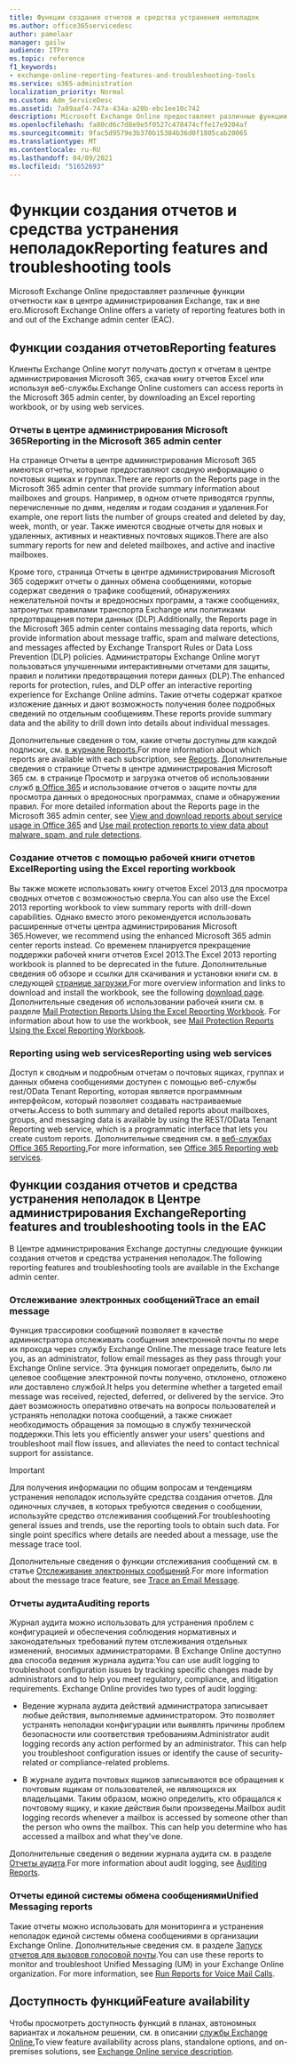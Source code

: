 ```yaml
---
title: Функции создания отчетов и средства устранения неполадок
ms.author: office365servicedesc
author: pamelaar
manager: gailw
audience: ITPro
ms.topic: reference
f1_keywords:
- exchange-online-reporting-features-and-troubleshooting-tools
ms.service: o365-administration
localization_priority: Normal
ms.custom: Adm_ServiceDesc
ms.assetid: 7a89aaf4-747a-434a-a20b-ebc1ee10c742
description: Microsoft Exchange Online предоставляет различные функции отчетности как в центре администрирования Exchange, так и вне его.
ms.openlocfilehash: fa80cd6c7d8e9e5f0527c478474cffe17e9204af
ms.sourcegitcommit: 9fac5d9579e3b370b15384b36d0f1805cab20065
ms.translationtype: MT
ms.contentlocale: ru-RU
ms.lasthandoff: 04/09/2021
ms.locfileid: "51652693"
---
```

# <a name="reporting-features-and-troubleshooting-tools"></a><span data-ttu-id="b7e7d-103">Функции создания отчетов и средства устранения неполадок</span><span class="sxs-lookup"><span data-stu-id="b7e7d-103">Reporting features and troubleshooting tools</span></span>

<span data-ttu-id="b7e7d-104">Microsoft Exchange Online предоставляет различные функции отчетности как в центре администрирования Exchange, так и вне его.</span><span class="sxs-lookup"><span data-stu-id="b7e7d-104">Microsoft Exchange Online offers a variety of reporting features both in and out of the Exchange admin center (EAC).</span></span>
  
## <a name="reporting-features"></a><span data-ttu-id="b7e7d-105">Функции создания отчетов</span><span class="sxs-lookup"><span data-stu-id="b7e7d-105">Reporting features</span></span>

<span data-ttu-id="b7e7d-106">Клиенты Exchange Online могут получать доступ к отчетам в центре администрирования Microsoft 365, скачав книгу отчетов Excel или используя веб-службы.</span><span class="sxs-lookup"><span data-stu-id="b7e7d-106">Exchange Online customers can access reports in the Microsoft 365 admin center, by downloading an Excel reporting workbook, or by using web services.</span></span>
  
### <a name="reporting-in-the-microsoft-365-admin-center"></a><span data-ttu-id="b7e7d-107">Отчеты в центре администрирования Microsoft 365</span><span class="sxs-lookup"><span data-stu-id="b7e7d-107">Reporting in the Microsoft 365 admin center</span></span>

<span data-ttu-id="b7e7d-108">На странице Отчеты в центре администрирования Microsoft 365 имеются отчеты, которые предоставляют сводную информацию о почтовых ящиках и группах.</span><span class="sxs-lookup"><span data-stu-id="b7e7d-108">There are reports on the Reports page in the Microsoft 365 admin center that provide summary information about mailboxes and groups.</span></span> <span data-ttu-id="b7e7d-109">Например, в одном отчете приводятся группы, перечисленные по дням, неделям и годам создания и удаления.</span><span class="sxs-lookup"><span data-stu-id="b7e7d-109">For example, one report lists the number of groups created and deleted by day, week, month, or year.</span></span> <span data-ttu-id="b7e7d-110">Также имеются сводные отчеты для новых и удаленных, активных и неактивных почтовых ящиков.</span><span class="sxs-lookup"><span data-stu-id="b7e7d-110">There are also summary reports for new and deleted mailboxes, and active and inactive mailboxes.</span></span> 
  
<span data-ttu-id="b7e7d-111">Кроме того, страница Отчеты в центре администрирования Microsoft 365 содержит отчеты о данных обмена сообщениями, которые содержат сведения о трафике сообщений, обнаружениях нежелательной почты и вредоносных программ, а также сообщениях, затронутых правилами транспорта Exchange или политиками предотвращения потери данных (DLP).</span><span class="sxs-lookup"><span data-stu-id="b7e7d-111">Additionally, the Reports page in the Microsoft 365 admin center contains messaging data reports, which provide information about message traffic, spam and malware detections, and messages affected by Exchange Transport Rules or Data Loss Prevention (DLP) policies.</span></span> <span data-ttu-id="b7e7d-112">Администраторы Exchange Online могут пользоваться улучшенными интерактивными отчетами для защиты, правил и политики предотвращения потери данных (DLP).</span><span class="sxs-lookup"><span data-stu-id="b7e7d-112">The enhanced reports for protection, rules, and DLP offer an interactive reporting experience for Exchange Online admins.</span></span> <span data-ttu-id="b7e7d-113">Такие отчеты содержат краткое изложение данных и дают возможность получения более подробных сведений по отдельным сообщениям.</span><span class="sxs-lookup"><span data-stu-id="b7e7d-113">These reports provide summary data and the ability to drill down into details about individual messages.</span></span>
  
<span data-ttu-id="b7e7d-114">Дополнительные сведения о том, какие отчеты доступны для каждой подписки, см. [в журнале Reports.](../office-365-platform-service-description/reports.md)</span><span class="sxs-lookup"><span data-stu-id="b7e7d-114">For more information about which reports are available with each subscription, see [Reports](../office-365-platform-service-description/reports.md).</span></span> <span data-ttu-id="b7e7d-115">Дополнительные сведения о странице Отчеты в центре администрирования Microsoft 365 см. в странице Просмотр и загрузка отчетов об использовании служб [в Office 365](/microsoft-365/admin/activity-reports/activity-reports) и использование отчетов о защите почты для просмотра данных о вредоносных программах, спаме и обнаружении правил. [](/exchange/monitoring/use-mail-protection-reports)</span><span class="sxs-lookup"><span data-stu-id="b7e7d-115">For more detailed information about the Reports page in the Microsoft 365 admin center, see [View and download reports about service usage in Office 365](/microsoft-365/admin/activity-reports/activity-reports) and [Use mail protection reports to view data about malware, spam, and rule detections](/exchange/monitoring/use-mail-protection-reports).</span></span>
  
### <a name="reporting-using-the-excel-reporting-workbook"></a><span data-ttu-id="b7e7d-116">Создание отчетов с помощью рабочей книги отчетов Excel</span><span class="sxs-lookup"><span data-stu-id="b7e7d-116">Reporting using the Excel reporting workbook</span></span>

<span data-ttu-id="b7e7d-117">Вы также можете использовать книгу отчетов Excel 2013 для просмотра сводных отчетов с возможностью сверла.</span><span class="sxs-lookup"><span data-stu-id="b7e7d-117">You can also use the Excel 2013 reporting workbook to view summary reports with drill-down capabilities.</span></span> <span data-ttu-id="b7e7d-118">Однако вместо этого рекомендуется использовать расширенные отчеты центра администрирования Microsoft 365.</span><span class="sxs-lookup"><span data-stu-id="b7e7d-118">However, we recommend using the enhanced Microsoft 365 admin center reports instead.</span></span> <span data-ttu-id="b7e7d-119">Со временем планируется прекращение поддержки рабочей книги отчетов Excel 2013.</span><span class="sxs-lookup"><span data-stu-id="b7e7d-119">The Excel 2013 reporting workbook is planned to be deprecated in the future.</span></span> <span data-ttu-id="b7e7d-120">Дополнительные сведения об обзоре и ссылки для скачивания и установки книги см. в следующей [странице загрузки.](https://go.microsoft.com/fwlink/p/?LinkId=271776)</span><span class="sxs-lookup"><span data-stu-id="b7e7d-120">For more overview information and links to download and install the workbook, see the following [download page](https://go.microsoft.com/fwlink/p/?LinkId=271776).</span></span> <span data-ttu-id="b7e7d-121">Дополнительные сведения об использовании рабочей книги см. в разделе [Mail Protection Reports Using the Excel Reporting Workbook](/previous-versions/exchange-server/exchange-150/jj945734(v=exchg.150)).    </span><span class="sxs-lookup"><span data-stu-id="b7e7d-121">For information about how to use the workbook, see [Mail Protection Reports Using the Excel Reporting Workbook](/previous-versions/exchange-server/exchange-150/jj945734(v=exchg.150)).</span></span> 
  
### <a name="reporting-using-web-services"></a><span data-ttu-id="b7e7d-122">Reporting using web services</span><span class="sxs-lookup"><span data-stu-id="b7e7d-122">Reporting using web services</span></span>

<span data-ttu-id="b7e7d-123">Доступ к сводным и подробным отчетам о почтовых ящиках, группах и данных обмена сообщениями доступен с помощью веб-службы rest/OData Tenant Reporting, которая является программным интерфейсом, который позволяет создавать настраиваемые отчеты.</span><span class="sxs-lookup"><span data-stu-id="b7e7d-123">Access to both summary and detailed reports about mailboxes, groups, and messaging data is available by using the REST/OData Tenant Reporting web service, which is a programmatic interface that lets you create custom reports.</span></span> <span data-ttu-id="b7e7d-124">Дополнительные сведения см. в [веб-службах Office 365 Reporting.](/previous-versions/office/developer/o365-enterprise-developers/jj984325(v=office.15))</span><span class="sxs-lookup"><span data-stu-id="b7e7d-124">For more information, see [Office 365 Reporting web services](/previous-versions/office/developer/o365-enterprise-developers/jj984325(v=office.15)).</span></span>
  
## <a name="reporting-features-and-troubleshooting-tools-in-the-eac"></a><span data-ttu-id="b7e7d-125">Функции создания отчетов и средства устранения неполадок в Центре администрирования Exchange</span><span class="sxs-lookup"><span data-stu-id="b7e7d-125">Reporting features and troubleshooting tools in the EAC</span></span>

<span data-ttu-id="b7e7d-126">В Центре администрирования Exchange доступны следующие функции создания отчетов и средства устранения неполадок.</span><span class="sxs-lookup"><span data-stu-id="b7e7d-126">The following reporting features and troubleshooting tools are available in the Exchange admin center.</span></span>
  
### <a name="trace-an-email-message"></a><span data-ttu-id="b7e7d-127">Отслеживание электронных сообщений</span><span class="sxs-lookup"><span data-stu-id="b7e7d-127">Trace an email message</span></span>

<span data-ttu-id="b7e7d-128">Функция трассировки сообщений позволяет в качестве администратора отслеживать сообщения электронной почты по мере их прохода через службу Exchange Online.</span><span class="sxs-lookup"><span data-stu-id="b7e7d-128">The message trace feature lets you, as an administrator, follow email messages as they pass through your Exchange Online service.</span></span> <span data-ttu-id="b7e7d-129">Эта функция помогает определить, было ли целевое сообщение электронной почты получено, отклонено, отложено или доставлено службой.</span><span class="sxs-lookup"><span data-stu-id="b7e7d-129">It helps you determine whether a targeted email message was received, rejected, deferred, or delivered by the service.</span></span> <span data-ttu-id="b7e7d-130">Это дает возможность оперативно отвечать на вопросы пользователей и устранять неполадки потока сообщений, а также снижает необходимость обращения за помощью в службу технической поддержки.</span><span class="sxs-lookup"><span data-stu-id="b7e7d-130">This lets you efficiently answer your users' questions and troubleshoot mail flow issues, and alleviates the need to contact technical support for assistance.</span></span>
  
> [!IMPORTANT]
> <span data-ttu-id="b7e7d-p107">Для получения информации по общим вопросам и тенденциям устранения неполадок используйте средства создания отчетов. Для одиночных случаев, в которых требуются сведения о сообщении, используйте средство отслеживания сообщений.</span><span class="sxs-lookup"><span data-stu-id="b7e7d-p107">For troubleshooting general issues and trends, use the reporting tools to obtain such data. For single point specifics where details are needed about a message, use the message trace tool.</span></span> 
  
<span data-ttu-id="b7e7d-133">Дополнительные сведения о функции отслеживания сообщений см. в статье [Отслеживание электронных сообщений](/exchange/monitoring/trace-an-email-message/trace-an-email-message).</span><span class="sxs-lookup"><span data-stu-id="b7e7d-133">For more information about the message trace feature, see [Trace an Email Message](/exchange/monitoring/trace-an-email-message/trace-an-email-message).</span></span>
  
### <a name="auditing-reports"></a><span data-ttu-id="b7e7d-134">Отчеты аудита</span><span class="sxs-lookup"><span data-stu-id="b7e7d-134">Auditing reports</span></span>

<span data-ttu-id="b7e7d-p108">Журнал аудита можно использовать для устранения проблем с конфигурацией и обеспечения соблюдения нормативных и законодательных требований путем отслеживания отдельных изменений, вносимых администраторами. В Exchange Online доступно два способа ведения журнала аудита:</span><span class="sxs-lookup"><span data-stu-id="b7e7d-p108">You can use audit logging to troubleshoot configuration issues by tracking specific changes made by administrators and to help you meet regulatory, compliance, and litigation requirements. Exchange Online provides two types of audit logging:</span></span>
  
- <span data-ttu-id="b7e7d-p109">Ведение журнала аудита действий администратора записывает любые действия, выполняемые администратором. Это позволяет устранять неполадки конфигурации или выявлять причины проблем безопасности или соответствия требованиям.</span><span class="sxs-lookup"><span data-stu-id="b7e7d-p109">Administrator audit logging records any action performed by an administrator. This can help you troubleshoot configuration issues or identify the cause of security-related or compliance-related problems.</span></span> 
    
- <span data-ttu-id="b7e7d-p110">В журнале аудита почтовых ящиков записываются все обращения к почтовым ящикам от пользователей, не являющихся их владельцами. Таким образом, можно определить, кто обращался к почтовому ящику, и какие действия были произведены.</span><span class="sxs-lookup"><span data-stu-id="b7e7d-p110">Mailbox audit logging records whenever a mailbox is accessed by someone other than the person who owns the mailbox. This can help you determine who has accessed a mailbox and what they've done.</span></span> 
    
<span data-ttu-id="b7e7d-141">Дополнительные сведения о ведении журнала аудита см. в разделе [Отчеты аудита](/exchange/security-and-compliance/exchange-auditing-reports/exchange-auditing-reports).</span><span class="sxs-lookup"><span data-stu-id="b7e7d-141">For more information about audit logging, see [Auditing Reports](/exchange/security-and-compliance/exchange-auditing-reports/exchange-auditing-reports).</span></span>
  
### <a name="unified-messaging-reports"></a><span data-ttu-id="b7e7d-142">Отчеты единой системы обмена сообщениями</span><span class="sxs-lookup"><span data-stu-id="b7e7d-142">Unified Messaging reports</span></span>

<span data-ttu-id="b7e7d-p111">Такие отчеты можно использовать для мониторинга и устранения неполадок единой системы обмена сообщениями в организации Exchange Online. Дополнительные сведения см. в разделе [Запуск отчетов для вызовов голосовой почты](/exchange/voice-mail-unified-messaging/run-voice-mail-call-reports/run-voice-mail-call-reports).</span><span class="sxs-lookup"><span data-stu-id="b7e7d-p111">You can use these reports to monitor and troubleshoot Unified Messaging (UM) in your Exchange Online organization. For more information, see [Run Reports for Voice Mail Calls](/exchange/voice-mail-unified-messaging/run-voice-mail-call-reports/run-voice-mail-call-reports).</span></span>
  
## <a name="feature-availability"></a><span data-ttu-id="b7e7d-145">Доступность функций</span><span class="sxs-lookup"><span data-stu-id="b7e7d-145">Feature availability</span></span>

<span data-ttu-id="b7e7d-146">Чтобы просмотреть доступность функций в планах, автономных вариантах и локальном решении, см. в описании [службы Exchange Online.](exchange-online-service-description.md)</span><span class="sxs-lookup"><span data-stu-id="b7e7d-146">To view feature availability across plans, standalone options, and on-premises solutions, see [Exchange Online service description](exchange-online-service-description.md).</span></span>
